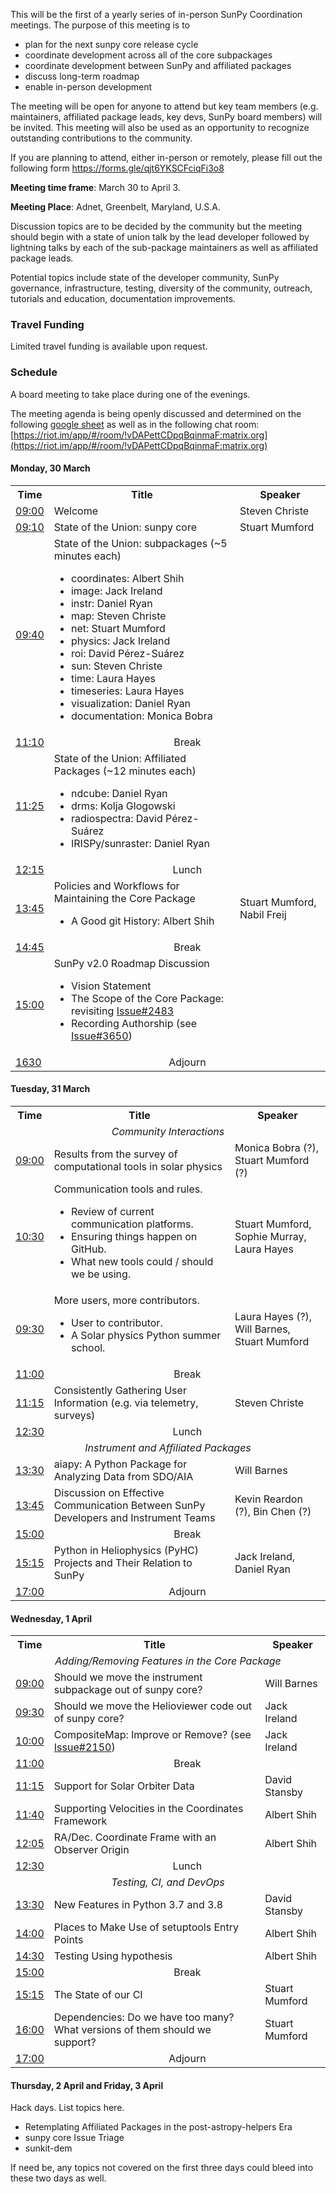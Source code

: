 
This will be the first of a yearly series of in-person SunPy Coordination meetings. The purpose of this meeting is to 
* plan for the next sunpy core release cycle
* coordinate development across all of the core subpackages
* coordinate development between SunPy and affiliated packages
* discuss long-term roadmap
* enable in-person development

The meeting will be open for anyone to attend but key team members (e.g. maintainers, affiliated package leads, key devs, SunPy board members) will be invited. This meeting will also be used as an opportunity to recognize outstanding contributions to the community.

If you are planning to attend, either in-person or remotely, please fill out the following form https://forms.gle/qjt6YKSCFciqFi3o8

**Meeting time frame**: March 30 to April 3.

**Meeting Place**: Adnet, Greenbelt, Maryland, U.S.A.

Discussion topics are to be decided by the community but the meeting should begin with a state of union talk by the lead developer followed by lightning talks by each of the sub-package maintainers as well as affiliated package leads.

Potential topics include state of the developer community, SunPy governance, infrastructure, testing, diversity of the community, outreach, tutorials and education, documentation improvements.

### Travel Funding
Limited travel funding is available upon request.

### Schedule

A board meeting to take place during one of the evenings.

The meeting agenda is being openly discussed and determined on the following [google sheet](https://docs.google.com/spreadsheets/d/19n1qnlu04BmRbvDP718mxWlg5UBYbFFY0QkNm720uFg/edit?usp=sharing) as well as in the following chat room: [https://riot.im/app/#/room/!vDAPettCDpqBqinmaF:matrix.org](https://riot.im/app/#/room/!vDAPettCDpqBqinmaF:matrix.org)

#### Monday, 30 March

<table>
<tbody>
    <tr>
    <th>Time</th>
    <th>Title</th>
    <th>Speaker</th>
    </tr>
    <tr>
    <td> <a href="https://www.timeanddate.com/worldclock/fixedtime.html?msg=SunPy+2020+Coordination+meeting&iso=20200330T09&p1=5255&ah=7&am=30">09:00</a></td>
    <td>Welcome</td>
    <td>Steven Christe</td>
    </tr>
    <tr>
    <td><a href="https://www.timeanddate.com/worldclock/fixedtime.html?msg=SunPy+2020+Coordination+meeting&iso=20200330T0910&p1=5255">09:10</a></td>
    <td> State of the Union: sunpy core</td>
    <td >Stuart Mumford</td>
    </tr>
    <tr>
    <td><a href="https://www.timeanddate.com/worldclock/fixedtime.html?msg=SunPy+2020+Coordination+meeting&iso=20200330T0940&p1=5255">09:40</a></td>
    <td>
        State of the Union: subpackages (~5 minutes each)
        <ul>
            <li>coordinates: Albert Shih</li>
            <li>image: Jack Ireland</li>
            <li>instr: Daniel Ryan</li>
            <li>map: Steven Christe</li>
            <li>net: Stuart Mumford</li>
            <li>physics: Jack Ireland</li>
            <li>roi: David P&eacute;rez-Su&aacute;rez</li>
            <li>sun: Steven Christe</li>
            <li>time: Laura Hayes</li>
            <li>timeseries: Laura Hayes</li>
            <li>visualization: Daniel Ryan</li>
            <li>documentation: Monica Bobra</li>
        </ul>
    </td>
    <td></td>
    </tr>
    <tr>
    <td><a href="https://www.timeanddate.com/worldclock/fixedtime.html?msg=SunPy+2020+Coordination+meeting&iso=20200330T1110&p1=5255">11:10</a></td>
    <td align="center" colspan="2">Break</td>
    </tr>
    <tr>
    <td><a href="https://www.timeanddate.com/worldclock/fixedtime.html?msg=SunPy+2020+Coordination+meeting&iso=20200330T1125&p1=5255">11:25</a></td>
    <td>
        State of the Union: Affiliated Packages (~12 minutes each)
        <ul>
          <li>ndcube: Daniel Ryan</li>
          <li>drms: Kolja Glogowski</li>
          <li>radiospectra: David P&eacute;rez-Su&aacute;rez</li>
          <li>IRISPy/sunraster: Daniel Ryan</li>
        </ul>
    </td>
    <td></td>
    </tr>
    <tr>
    <td><a href="https://www.timeanddate.com/worldclock/fixedtime.html?msg=SunPy+2020+Coordination+meeting&iso=20200330T12:15&p1=5255">12:15</a></td>
    <td align="center" colspan="2">Lunch</td>
    </tr>
    <tr>
    <td><a href="https://www.timeanddate.com/worldclock/fixedtime.html?msg=SunPy+2020+Coordination+meeting&iso=20200330T1345&p1=5255">13:45</a></td>
    <td>
        Policies and Workflows for Maintaining the Core Package
        <ul>
            <li> A Good git History: Albert Shih
        </ul>
    </td>
    <td>Stuart Mumford, Nabil Freij</td>
    </tr>
    <tr>
    <td><a href="https://www.timeanddate.com/worldclock/fixedtime.html?msg=SunPy+2020+Coordination+meeting&iso=20200330T1445&p1=5255">14:45</a></td>
    <td align="center" colspan="2">Break</td>
    </tr>
    <tr>
    <td><a href="https://www.timeanddate.com/worldclock/fixedtime.html?msg=SunPy+2020+Coordination+meeting&iso=20200330T1500&p1=5255">15:00</a></td>
    <td>
        SunPy v2.0 Roadmap Discussion
        <ul>
            <li>Vision Statement</li>
            <li>The Scope of the Core Package: revisiting <a href="https://github.com/sunpy/sunpy/issues/2483">Issue#2483</a>
            <li>Recording Authorship (see <a href="https://github.com/sunpy/sunpy/issues/3650">Issue#3650</a>)</li>
        </ul>
    </td>
    <td></td>
    </tr>
    <tr>
    <td><a href="https://www.timeanddate.com/worldclock/fixedtime.html?msg=SunPy+2020+Coordination+meeting&iso=20200330T1630&p1=5255">1630</a></td>
    <td align="center" colspan="2">Adjourn</td>
    </tr>
</tbody>
</table>

#### Tuesday, 31 March

<table>
<tbody>
    <tr>
    <th>Time</th>
    <th>Title</th>
    <th>Speaker</th>
    </tr>
    <tr><td colspan="3" align="center"><em>Community Interactions</em></td></tr>
    <tr>
    <td><a href="https://www.timeanddate.com/worldclock/fixedtime.html?msg=SunPy+2020+Coordination+meeting&iso=20200331T09&p1=5255&ah=8&am=00">09:00</a></td>
    <td>Results from the survey of computational tools in solar physics</td>
    <td>Monica Bobra (?), Stuart Mumford (?)</td>
    </tr>
    <tr>
    <td><a href="https://www.timeanddate.com/worldclock/fixedtime.html?msg=SunPy+2020+Coordination+meeting&iso=20200331T1030&p1=5255">10:30</a></td>
    <td>
      Communication tools and rules.
      <ul>
         <li>Review of current communication platforms.</li>
         <li>Ensuring things happen on GitHub.</li>
         <li>What new tools could / should we be using.</li>
       </ul>
    </td>
    <td>Stuart Mumford, Sophie Murray, Laura Hayes</td>
    </tr>
    <tr>
    <td><a href="https://www.timeanddate.com/worldclock/fixedtime.html?msg=SunPy+2020+Coordination+meeting&iso=20200331T0930&p1=5255&ah=7&am=30">09:30</a></td>
    <td>
      More users, more contributors.
    <ul>
       <li>User to contributor.</li>
       <li>A Solar physics Python summer school.</li>
     </ul>
    </td>
    <td>Laura Hayes (?), Will Barnes, Stuart Mumford</td>
    </tr>
    <tr>
    <td><a href="https://www.timeanddate.com/worldclock/fixedtime.html?msg=SunPy+2020+Coordination+meeting&iso=20200331T1100&p1=5255">11:00</a></td>
    <td align="center" colspan="2">Break</td>
    </tr>
    <tr>
    <td><a href="https://www.timeanddate.com/worldclock/fixedtime.html?msg=SunPy+2020+Coordination+meeting&iso=20200331T1115&p1=5255">11:15</a></td>
    <td>Consistently Gathering User Information (e.g. via telemetry, surveys)</td>
    <td>Steven Christe</td>
    </tr>
    <tr>
    <td><a href="https://www.timeanddate.com/worldclock/fixedtime.html?msg=SunPy+2020+Coordination+meeting&iso=20200331T1230&p1=5255">12:30</a></td>
    <td align="center" colspan="2">Lunch</td>
    </tr>
    <tr><td colspan="3" align="center"><em>Instrument and Affiliated Packages</em></td></tr>
    <tr>
    <td><a href="https://www.timeanddate.com/worldclock/fixedtime.html?msg=SunPy+2020+Coordination+meeting&iso=20200331T1330&p1=5255">13:30</a></td>
    <td>aiapy: A Python Package for Analyzing Data from SDO/AIA</td>
    <td>Will Barnes</td>
    </tr>
    <tr>
    <td><a href="https://www.timeanddate.com/worldclock/fixedtime.html?msg=SunPy+2020+Coordination+meeting&iso=20200331T1345&p1=5255">13:45</a></td>
    <td>Discussion on Effective Communication Between SunPy Developers and Instrument Teams</td>
    <td>Kevin Reardon (?), Bin Chen (?)</td>
    </tr>
    <tr>
    <td><a href="https://www.timeanddate.com/worldclock/fixedtime.html?msg=SunPy+2020+Coordination+meeting&iso=20200331T1500&p1=5255">15:00</a></td>
    <td align="center" colspan="2">Break</td>
    </tr>
    <tr>
    <td><a href="https://www.timeanddate.com/worldclock/fixedtime.html?msg=SunPy+2020+Coordination+meeting&iso=20200331T1515&p1=5255">15:15</a></td>
    <td>Python in Heliophysics (PyHC) Projects and Their Relation to SunPy</td>
    <td>Jack Ireland, Daniel Ryan</td>
    </tr>
    <tr>
    <td><a href="https://www.timeanddate.com/worldclock/fixedtime.html?msg=SunPy+2020+Coordination+meeting&iso=20200331T1700&p1=5255">17:00</a></td>
    <td align="center" colspan="2">Adjourn</td>
    </tr>
</tbody>
</table>


#### Wednesday, 1 April

<table>
<tbody>
    <tr>
    <th>Time</th>
    <th>Title</th>
    <th>Speaker</th>
    </tr>
    <tr><td colspan="3" align="center"><em>Adding/Removing Features in the Core Package</em></td></tr>
    <tr>
    <td><a href="https://www.timeanddate.com/worldclock/fixedtime.html?msg=SunPy+2020+Coordination+meeting&iso=20200401T09&p1=5255&ah=8&am=0">09:00</a></td>
    <td>Should we move the instrument subpackage out of sunpy core?</td>
    <td>Will Barnes</td>
    </tr>
    <tr>
    <td><a href="https://www.timeanddate.com/worldclock/fixedtime.html?msg=SunPy+2020+Coordination+meeting&iso=20200401T0930&p1=5255">09:30</a></td>
    <td>Should we move the Helioviewer code out of sunpy core?</td>
    <td>Jack Ireland</td>
    </tr>
    <tr>
    <td><a href="https://www.timeanddate.com/worldclock/fixedtime.html?msg=SunPy+2020+Coordination+meeting&iso=20200401T1000&p1=5255">10:00</a></td>
    <td>CompositeMap: Improve or Remove? (see <a href="https://github.com/sunpy/sunpy/issues/2150">Issue#2150</a>)</td>
    <td>Jack Ireland</td>
    </tr>
    <tr>
    <td><a href="https://www.timeanddate.com/worldclock/fixedtime.html?msg=SunPy+2020+Coordination+meeting&iso=20200401T1100&p1=5255">11:00</a></td>
    <td align="center" colspan="2">Break</td>
    </tr>
    <tr>
    <td><a href="https://www.timeanddate.com/worldclock/fixedtime.html?msg=SunPy+2020+Coordination+meeting&iso=20200401T1115&p1=5255">11:15</a></td>
    <td>Support for Solar Orbiter Data</td>
    <td>David Stansby</td>
    </tr>
    <tr>
    <td><a href="https://www.timeanddate.com/worldclock/fixedtime.html?msg=SunPy+2020+Coordination+meeting&iso=20200401T1140&p1=5255">11:40</a></td>
    <td>Supporting Velocities in the Coordinates Framework</td>
    <td>Albert Shih</td>
    </tr>
    <tr>
    <td><a href="https://www.timeanddate.com/worldclock/fixedtime.html?msg=SunPy+2020+Coordination+meeting&iso=20200401T1205&p1=5255">12:05</a></td>
    <td>RA/Dec. Coordinate Frame with an Observer Origin</td>
    <td>Albert Shih</td>
    </tr>
    <tr>
    <td><a href="https://www.timeanddate.com/worldclock/fixedtime.html?msg=SunPy+2020+Coordination+meeting&iso=20200401T1230&p1=5255">12:30</a></td>
    <td align="center" colspan="2">Lunch</td>
    </tr>
    <tr><td colspan="3" align="center"><em>Testing, CI, and DevOps</em></td></tr>
    <tr>
    <td><a href="https://www.timeanddate.com/worldclock/fixedtime.html?msg=SunPy+2020+Coordination+meeting&iso=20200401T1330&p1=5255">13:30</a></td>
    <td>New Features in Python 3.7 and 3.8</td>
    <td>David Stansby</td>
    </tr>
    <tr>
    <td><a href="https://www.timeanddate.com/worldclock/fixedtime.html?msg=SunPy+2020+Coordination+meeting&iso=20200401T1400&p1=5255">14:00</a></td>
    <td>Places to Make Use of setuptools Entry Points</td>
    <td>Albert Shih</td>
    </tr>
    <tr>
    <td><a href="https://www.timeanddate.com/worldclock/fixedtime.html?msg=SunPy+2020+Coordination+meeting&iso=20200401T1430&p1=5255">14:30</a></td>
    <td>Testing Using hypothesis</td>
    <td>Albert Shih</td>
    </tr>
    <tr>
    <td><a href="https://www.timeanddate.com/worldclock/fixedtime.html?msg=SunPy+2020+Coordination+meeting&iso=20200401T1500&p1=5255">15:00</a></td>
    <td align="center" colspan="2">Break</td>
    </tr>
    <tr>
    <td><a href="https://www.timeanddate.com/worldclock/fixedtime.html?msg=SunPy+2020+Coordination+meeting&iso=20200401T1515&p1=5255">15:15</a></td>
    <td>The State of our CI</td>
    <td>Stuart Mumford</td>
    </tr>
    <tr>
    <td><a href="https://www.timeanddate.com/worldclock/fixedtime.html?msg=SunPy+2020+Coordination+meeting&iso=20200401T1600&p1=5255">16:00</a></td>
    <td>Dependencies: Do we have too many? What versions of them should we support?</td>
    <td>Stuart Mumford</td>
    </tr>
    <tr>
    <td><a href="https://www.timeanddate.com/worldclock/fixedtime.html?msg=SunPy+2020+Coordination+meeting&iso=20200401T1700&p1=5255">17:00</a></td>
    <td align="center" colspan="2">Adjourn</td>
    </tr>
</tbody>
</table>

#### Thursday, 2 April and Friday, 3 April

Hack days. List topics here.

* Retemplating Affiliated Packages in the post-astropy-helpers Era
* sunpy core Issue Triage
* sunkit-dem

If need be, any topics not covered on the first three days could bleed into
these two days as well.

